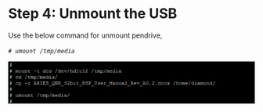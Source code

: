# Step 4: Unmount the USB

Use the below command for unmount pendrive,

  
_`# umount /tmp/media`_

![Figure 31: umount Command](../../../../.gitbook/assets/31.png)

